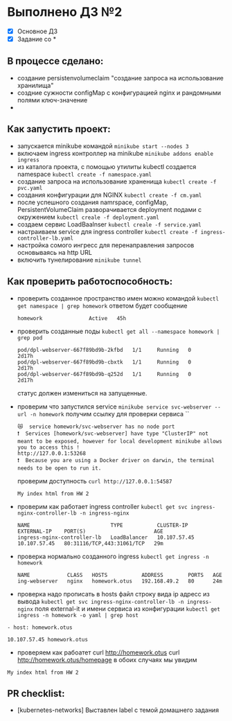 # Выполнено ДЗ №2

 - [X] Основное ДЗ
 - [x] Задание со *

## В процессе сделано:
 - создание persistenvolumeclaim "создание запроса на использование хранилища"
 - создние сужности configMap с конфигурацией nginx и рандомными полями ключ-значение
 - 

## Как запустить проект:
 - запускается minikube командой ``` minikube start --nodes 3 ```
 - включаем ingress контроллер на minikube ``` minikube addons enable ingress ```
 - из каталога проекта, с помощью утилиты kubectl создается namespace ``` kubectl create -f namespace.yaml ```
 - создание запроса на использование храненища ``` kubectl create -f pvc.yaml ```
 - создания конфигурации для NGINX ``` kubectl create -f cm.yaml ```
 - после успешного создания namrspace, configMap, PersistentVolumeClaim 
 разворачивается deployment подами с окружением ``` kubectl creale -f deployment.yaml ```
 - создаем сервис LoadBaalnser ```kubectl creale -f service.yaml```
 - настраиваем service для ingress controller ``` kubectl create -f ingress-controller-lb.yaml ```
 - настройка сомого ингресс для перенаправления запросов основываясь на http URL
 - включить тунелирование ``` minikube tunnel ```


## Как проверить работоспособность:
 - проверить созданное пространство имен можно командой ``` kubectl get namespace | grep homework ```
    ответом будет сообщение 
    ```console
    homework               Active   45h
    ```
  - проверить созданные поды ``` kubectl get all --namespace homework | grep pod ```
    ``` console
    pod/dpl-webserver-667f89bd9b-2kfbd   1/1     Running   0          2d17h
    pod/dpl-webserver-667f89bd9b-cbxtk   1/1     Running   0          2d17h
    pod/dpl-webserver-667f89bd9b-q252d   1/1     Running   0          2d17h
    ```
    статус должен измениться на запущенные.
  - проверим что запустился service  ``` minikube service svc-webserver --url -n homework ```
    получим ссылку для проверки сервиса ``
    ``` console 
    😿  service homework/svc-webserver has no node port
    ❗  Services [homework/svc-webserver] have type "ClusterIP" not meant to be exposed, however for local development minikube allows you to access this !
    http://127.0.0.1:53268
    ❗  Because you are using a Docker driver on darwin, the terminal needs to be open to run it.
    ```
    проверим доступность ``` curl http://127.0.0.1:54587 ```    
    ```console
    My index html from HW 2
    ```
  - проверим как работает ingress controller ``` kubectl get svc ingress-nginx-controller-lb -n ingress-nginx ```
    ```
    NAME                          TYPE           CLUSTER-IP     EXTERNAL-IP    PORT(S)                      AGE
    ingress-nginx-controller-lb   LoadBalancer   10.107.57.45   10.107.57.45   80:31116/TCP,443:31061/TCP   29m
    ```
  - проверка нормально созданного ingress ``` kubectl get ingress -n homework ```
    ```
    NAME            CLASS   HOSTS           ADDRESS        PORTS   AGE
    ing-webserver   nginx   homework.otus   192.168.49.2   80      24m
    ```

  - проверка надо прописать в hosts файл строку вида ip адресс из вывода ``` kubectl get svc ingress-nginx-controller-lb -n ingress-nginx ``` поля    external-it и имени сервиса из конфигурации  ``` kubectl get ingress -n homework -o yaml | grep host ```
  ```
  - host: homework.otus
  ```
  ``` file: ./hosts
  10.107.57.45 homework.otus
  ```
  - проверяем как рабоатет 
  curl http://homework.otus
  curl http://homework.otus/homepage
в обоих случаях мы увидим 
```
My index html from HW 2
```
## PR checklist:
  - [kubernetes-networks] Выставлен label с темой домашнего задания
